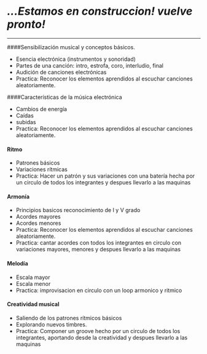 # *...Estamos en construccion! vuelve pronto!* 
-----------

  
####Sensibilización musical y conceptos básicos.   
* Esencia electrónica (instrumentos y sonoridad)
* Partes de una canción: intro, estrofa, coro, interludio, final
* Audición de canciones electrónicas
* Practica: Reconocer los elementos aprendidos al escuchar canciones aleatoriamente.

####Características de la música electrónica 
* Cambios de energía
* Caídas 
* subidas
* Practica: Reconocer los elementos aprendidos al escuchar canciones aleatoriamente.

#### Ritmo
* Patrones básicos
* Variaciones rítmicas
* Practica: Hacer un patrón y sus variaciones con una batería hecha por un circulo de todos los integrantes  y despues llevarlo a las maquinas

#### Armonía
* Principios basicos reconocimiento de I y V grado
* Acordes mayores
* Acordes menores
* Practica: Reconocer los elementos aprendidos al escuchar canciones aleatoriamente.
* Practica: cantar acordes con todos los integrantes en circulo con variaciones mayores, menores y despues llevarlo a las maquinas   

#### Melodía

* Escala mayor  
* Escala menor  
* Practica: improvisacion en circulo con un loop armonico y ritmico     


#### Creatividad musical  

* Saliendo de los patrones rítmicos básicos   
* Explorando nuevos timbres.  
* Practica: Componer un groove hecho por un circulo de todos los integrantes, aportando desde la creatividad y despues llevarlo a las maquinas








